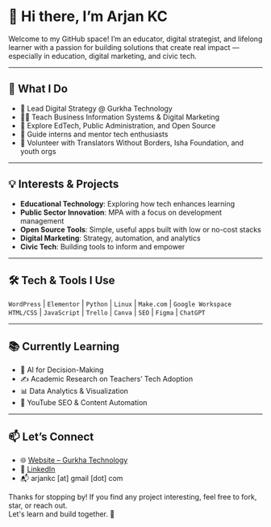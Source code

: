 # 👋 Hi there, I’m Arjan KC

Welcome to my GitHub space! I’m an educator, digital strategist, and lifelong learner with a passion for building solutions that create real impact — especially in education, digital marketing, and civic tech.

---

## 🔧 What I Do

- 🚀 Lead Digital Strategy @ Gurkha Technology  
- 👨‍🏫 Teach Business Information Systems & Digital Marketing  
- 🧪 Explore EdTech, Public Administration, and Open Source  
- 🌱 Guide interns and mentor tech enthusiasts  
- 🤝 Volunteer with Translators Without Borders, Isha Foundation, and youth orgs  

---

## 💡 Interests & Projects

- **Educational Technology**: Exploring how tech enhances learning  
- **Public Sector Innovation**: MPA with a focus on development management  
- **Open Source Tools**: Simple, useful apps built with low or no-cost stacks  
- **Digital Marketing**: Strategy, automation, and analytics  
- **Civic Tech**: Building tools to inform and empower  

---

## 🛠️ Tech & Tools I Use

`WordPress` | `Elementor` | `Python` | `Linux` | `Make.com` | `Google Workspace`  
`HTML/CSS` | `JavaScript` | `Trello` | `Canva` | `SEO` | `Figma` | `ChatGPT`  

---

## 📚 Currently Learning

- 🧠 AI for Decision-Making  
- ✍️ Academic Research on Teachers’ Tech Adoption  
- 📊 Data Analytics & Visualization  
- 🎥 YouTube SEO & Content Automation  

---

## 📫 Let’s Connect

- 🌐 [Website – Gurkha Technology](https://gurkhatechnology.com)  
- 💼 [LinkedIn](https://www.linkedin.com/in/arjankc)  
- 📬 arjankc [at] gmail [dot] com

Thanks for stopping by! If you find any project interesting, feel free to fork, star, or reach out.  
Let's learn and build together. 🚀
